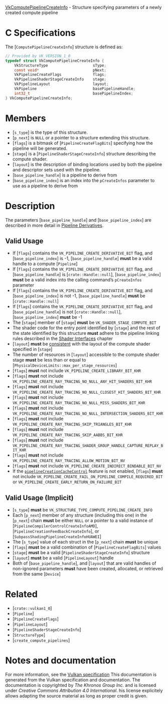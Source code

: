 [VkComputePipelineCreateInfo](https://www.khronos.org/registry/vulkan/specs/1.3-extensions/man/html/VkComputePipelineCreateInfo.html) - Structure specifying parameters of a newly created compute pipeline

# C Specifications
The [`ComputePipelineCreateInfo`] structure is defined as:
```c
// Provided by VK_VERSION_1_0
typedef struct VkComputePipelineCreateInfo {
    VkStructureType                    sType;
    const void*                        pNext;
    VkPipelineCreateFlags              flags;
    VkPipelineShaderStageCreateInfo    stage;
    VkPipelineLayout                   layout;
    VkPipeline                         basePipelineHandle;
    int32_t                            basePipelineIndex;
} VkComputePipelineCreateInfo;
```

# Members
- [`s_type`] is the type of this structure.
- [`p_next`] is `NULL` or a pointer to a structure extending this structure.
- [`flags`] is a bitmask of [`PipelineCreateFlagBits`] specifying how the pipeline will be generated.
- [`stage`] is a [`PipelineShaderStageCreateInfo`] structure describing the compute shader.
- [`layout`] is the description of binding locations used by both the pipeline and descriptor sets used with the pipeline.
- [`base_pipeline_handle`] is a pipeline to derive from
- [`base_pipeline_index`] is an index into the `pCreateInfos` parameter to use as a pipeline to derive from

# Description
The parameters [`base_pipeline_handle`] and [`base_pipeline_index`] are
described in more detail in [Pipeline
Derivatives](https://www.khronos.org/registry/vulkan/specs/1.3-extensions/html/vkspec.html#pipelines-pipeline-derivatives).
## Valid Usage
-    If [`flags`] contains the `VK_PIPELINE_CREATE_DERIVATIVE_BIT` flag, and [`base_pipeline_index`] is -1, [`base_pipeline_handle`] **must**  be a valid handle to a compute [`Pipeline`]
-    If [`flags`] contains the `VK_PIPELINE_CREATE_DERIVATIVE_BIT` flag, and [`base_pipeline_handle`] is [`crate::Handle::null`], [`base_pipeline_index`] **must**  be a valid index into the calling command’s `pCreateInfos` parameter
-    If [`flags`] contains the `VK_PIPELINE_CREATE_DERIVATIVE_BIT` flag, and [`base_pipeline_index`] is not -1, [`base_pipeline_handle`] **must**  be [`crate::Handle::null`]
-    If [`flags`] contains the `VK_PIPELINE_CREATE_DERIVATIVE_BIT` flag, and [`base_pipeline_handle`] is not [`crate::Handle::null`], [`base_pipeline_index`] **must**  be -1
-    The [`stage`] member of [`stage`] **must**  be `VK_SHADER_STAGE_COMPUTE_BIT`
-    The shader code for the entry point identified by [`stage`] and the rest of the state identified by this structure  **must**  adhere to the pipeline linking rules described in the [Shader Interfaces](https://www.khronos.org/registry/vulkan/specs/1.3-extensions/html/vkspec.html#interfaces) chapter
-  [`layout`] **must**  be [consistent](https://www.khronos.org/registry/vulkan/specs/1.3-extensions/html/vkspec.html#descriptorsets-pipelinelayout-consistency) with the layout of the compute shader specified in [`stage`]
-    The number of resources in [`layout`] accessible to the compute shader stage  **must**  be less than or equal to [`PhysicalDeviceLimits::max_per_stage_resources`]
-  [`flags`] **must**  not include `VK_PIPELINE_CREATE_LIBRARY_BIT_KHR`
-  [`flags`] **must**  not include `VK_PIPELINE_CREATE_RAY_TRACING_NO_NULL_ANY_HIT_SHADERS_BIT_KHR`
-  [`flags`] **must**  not include `VK_PIPELINE_CREATE_RAY_TRACING_NO_NULL_CLOSEST_HIT_SHADERS_BIT_KHR`
-  [`flags`] **must**  not include `VK_PIPELINE_CREATE_RAY_TRACING_NO_NULL_MISS_SHADERS_BIT_KHR`
-  [`flags`] **must**  not include `VK_PIPELINE_CREATE_RAY_TRACING_NO_NULL_INTERSECTION_SHADERS_BIT_KHR`
-  [`flags`] **must**  not include `VK_PIPELINE_CREATE_RAY_TRACING_SKIP_TRIANGLES_BIT_KHR`
-  [`flags`] **must**  not include `VK_PIPELINE_CREATE_RAY_TRACING_SKIP_AABBS_BIT_KHR`
-  [`flags`] **must**  not include `VK_PIPELINE_CREATE_RAY_TRACING_SHADER_GROUP_HANDLE_CAPTURE_REPLAY_BIT_KHR`
-  [`flags`] **must**  not include `VK_PIPELINE_CREATE_RAY_TRACING_ALLOW_MOTION_BIT_NV`
-  [`flags`] **must**  not include `VK_PIPELINE_CREATE_INDIRECT_BINDABLE_BIT_NV`
-    If the [`pipelineCreationCacheControl`](https://www.khronos.org/registry/vulkan/specs/1.3-extensions/html/vkspec.html#features-pipelineCreationCacheControl) feature is not enabled, [`flags`] **must**  not include `VK_PIPELINE_CREATE_FAIL_ON_PIPELINE_COMPILE_REQUIRED_BIT` or `VK_PIPELINE_CREATE_EARLY_RETURN_ON_FAILURE_BIT`

## Valid Usage (Implicit)
-  [`s_type`] **must**  be `VK_STRUCTURE_TYPE_COMPUTE_PIPELINE_CREATE_INFO`
-    Each [`p_next`] member of any structure (including this one) in the [`p_next`] chain  **must**  be either `NULL` or a pointer to a valid instance of [`PipelineCompilerControlCreateInfoAMD`], [`PipelineCreationFeedbackCreateInfo`], or [`SubpassShadingPipelineCreateInfoHUAWEI`]
-    The [`s_type`] value of each struct in the [`p_next`] chain  **must**  be unique
-  [`flags`] **must**  be a valid combination of [`PipelineCreateFlagBits`] values
-  [`stage`] **must**  be a valid [`PipelineShaderStageCreateInfo`] structure
-  [`layout`] **must**  be a valid [`PipelineLayout`] handle
-    Both of [`base_pipeline_handle`], and [`layout`] that are valid handles of non-ignored parameters  **must**  have been created, allocated, or retrieved from the same [`Device`]

# Related
- [`crate::vulkan1_0`]
- [`Pipeline`]
- [`PipelineCreateFlags`]
- [`PipelineLayout`]
- [`PipelineShaderStageCreateInfo`]
- [`StructureType`]
- [`create_compute_pipelines`]

# Notes and documentation
For more information, see the [Vulkan specification](https://www.khronos.org/registry/vulkan/specs/1.3-extensions/html/vkspec.html)
This documentation is generated from the Vulkan specification and documentation.
The documentation is copyrighted by *The Khronos Group Inc.* and is licensed under *Creative Commons Attribution 4.0 International*.
his license explicitely allows adapting the source material as long as proper credit is given.
        